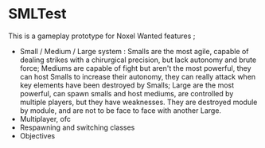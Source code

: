 # SMLTest

This is a gameplay prototype for Noxel
Wanted features ;
- Small / Medium / Large system : Smalls are the most agile, capable of dealing strikes with a chirurgical precision, but lack autonomy and brute force; 
Mediums are capable of fight but aren't the most powerful, they can host Smalls to increase their autonomy, they can really attack when key elements have been destroyed by Smalls;
Large are the most powerful, can spawn smalls and host mediums, are controlled by multiple players, but they have weaknesses. They are destroyed module by module, and are not to be face to face with another Large.
- Multiplayer, ofc
- Respawning and switching classes
- Objectives
